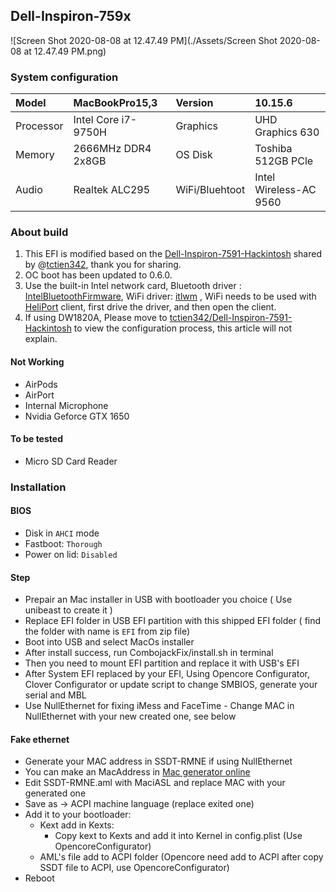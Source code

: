 ## Dell-Inspiron-759x

![Screen Shot 2020-08-08 at 12.47.49 PM](./Assets/Screen Shot 2020-08-08 at 12.47.49 PM.png)

### System configuration

| Model     | MacBookPro15,3      | Version        | 10.15.6                |
| :-------- | :------------------ | :------------- | :--------------------- |
| Processor | Intel Core i7-9750H | Graphics       | UHD Graphics 630       |
| Memory    | 2666MHz DDR4 2x8GB  | OS Disk        | Toshiba 512GB PCle     |
| Audio     | Realtek ALC295      | WiFi/Bluehtoot | Intel Wireless-AC 9560 |

### About build

1. This EFI is modified based on the [Dell-Inspiron-7591-Hackintosh](https://github.com/tctien342/Dell-Inspiron-7591-Hackintosh) shared by @[tctien342](https://github.com/tctien342), thank you for sharing.
2. OC boot has been updated to 0.6.0.
3. Use the built-in Intel network card, Bluetooth driver : [IntelBluetoothFirmware](https://github.com/zxystd/IntelBluetoothFirmware), WiFi driver: [itlwm](https://github.com/OpenIntelWireless/itlwm) , WiFi needs to be used with [HeliPort](https://github.com/OpenIntelWireless/HeliPort) client,  first drive the driver, and then open the client.
4. If using DW1820A, Please move to [tctien342/Dell-Inspiron-7591-Hackintosh](https://github.com/tctien342/Dell-Inspiron-7591-Hackintosh) to view the configuration process, this article will not explain.

#### Not Working

- AirPods
- AirPort
- Internal Microphone
- Nvidia Geforce GTX 1650

#### To be tested

- Micro SD Card Reader

### Installation

#### BIOS

- Disk in `AHCI` mode
- Fastboot:  `Thorough`
- Power on lid: `Disabled`

#### Step

- Prepair an Mac installer in USB with bootloader you choice ( Use unibeast to create it )
- Replace EFI folder in USB EFI partition with this shipped EFI folder ( find the folder with name is `EFI` from zip file)
- Boot into USB and select MacOs installer
- After install success, run CombojackFix/install.sh in terminal
- Then you need to mount EFI partition and replace it with USB's EFI
- After System EFI replaced by your EFI, Using Opencore Configurator, Clover Configurator or update script to change SMBIOS, generate your serial and MBL
- Use NullEthernet for fixing iMess and FaceTime - Change MAC in NullEthernet with your new created one, see below

#### Fake ethernet

- Generate your MAC address in SSDT-RMNE if using NullEthernet
- You can make an MacAddress in [Mac generator online](https://www.browserling.com/tools/random-mac)
- Edit SSDT-RMNE.aml with MaciASL and replace MAC with your generated one
- Save as -> ACPI machine language (replace exited one)
- Add it to your bootloader:
  - Kext add in Kexts:
    - Copy kext to Kexts and add it into Kernel in config.plist (Use OpencoreConfigurator)
  - AML's file add to ACPI folder (Opencore need add to ACPI after copy SSDT file to ACPI, use OpencoreConfigurator)
- Reboot

